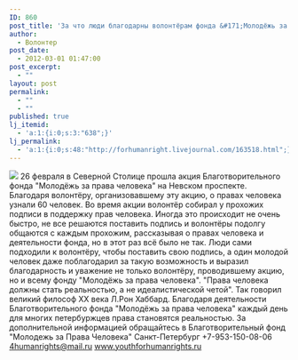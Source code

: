 ```yaml
---
ID: 860
post_title: 'За что люди благодарны волонтёрам фонда &#171;Молодёжь за права человека&#187;?'
author:
  - Волонтер
post_date:
  - 2012-03-01 01:47:00
post_excerpt:
  - ""
layout: post
permalink:
  - ""
  - ""
published: true
lj_itemid:
  - 'a:1:{i:0;s:3:"638";}'
lj_permalink:
  - 'a:1:{i:0;s:48:"http://forhumanright.livejournal.com/163518.html";}'
---
```


<img src="http://cs5338.vk.com/u132145096/132409092/x_5b26039f.jpg" /> 26 февраля в Северной Столице прошла акция Благотворительного фонда "Молодёжь за права человека" на Невском проспекте. Благодаря волонтёру, организовавшему эту акцию, о правах человека узнали 60 человек.
Во время акции волонтёр собирал у прохожих подписи в поддержку прав человека. Иногда это происходит не очень быстро, не все решаются поставить подпись и волонтёры подолгу общаются с каждым прохожим, рассказывая о правах человека и деятельности фонда, но в этот раз всё было не так. Люди сами подходили к волонтёру, чтобы поставить свою подпись, а один молодой человек даже поблагодарил за такую возможность и выразил благодарность и уважение не только волонтёру, проводившему акцию, но и всему фонду "Молодёжь за права человека".
"Права человека должны стать реальностью, а не идеалистической четой". Так говорил великий философ ХХ века Л.Рон Хаббард. Благодаря деятельности Благотворительного фонда "Молодёжь за права человека" каждый день для многих петербуржцев права становятся реальностью.
За дополнительной информацией обращайтесь в
Благотворительный фонд
"Молодежь за Права Человека" Санкт-Петербург 
+7-953-150-08-06 
4humanrights@mail.ru
www.youthforhumanrights.ru